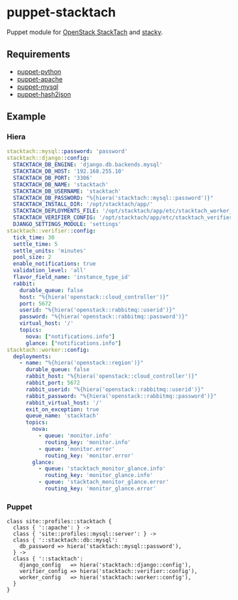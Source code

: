 puppet-stacktach
================
Puppet module for [OpenStack StackTach](https://github.com/rackerlabs/stacktach) and [stacky](https://github.com/rackerlabs/stacky).

Requirements
------------
* [puppet-python](https://github.com/stankevich/puppet-python)
* [puppet-apache](https://github.com/puppetlabs/puppetlabs-mysql)
* [puppet-mysql](https://github.com/puppetlabs/puppetlabs-mysql)
* [puppet-hash2json](https://github.com/jtopjian/puppet-hash2json)

Example
-------

### Hiera

```yaml
stacktach::mysql::password: 'password'
stacktach::django::config:
  STACKTACH_DB_ENGINE: 'django.db.backends.mysql'
  STACKTACH_DB_HOST: '192.168.255.10'
  STACKTACH_DB_PORT: '3306'
  STACKTACH_DB_NAME: 'stacktach'
  STACKTACH_DB_USERNAME: 'stacktach'
  STACKTACH_DB_PASSWORD: "%{hiera('stacktach::mysql::password')}"
  STACKTACH_INSTALL_DIR: '/opt/stacktach/app/'
  STACKTACH_DEPLOYMENTS_FILE: '/opt/stacktach/app/etc/stacktach_worker_config.json'
  STACKTACH_VERIFIER_CONFIG: '/opt/stacktach/app/etc/stacktach_verifier_config.json'
  DJANGO_SETTINGS_MODULE: 'settings'
stacktach::verifier::config:
  tick_time: 30
  settle_time: 5
  settle_units: 'minutes'
  pool_size: 2
  enable_notifications: true
  validation_level: 'all'
  flavor_field_name: 'instance_type_id'
  rabbit:
    durable_queue: false
    host: "%{hiera('openstack::cloud_controller')}"
    port: 5672
    userid: "%{hiera('openstack::rabbitmq::userid')}"
    password: "%{hiera('openstack::rabbitmq::password')}"
    virtual_host: '/'
    topics:
      nova: ["notifications.info"]
      glance: ["notifications.info"]
stacktach::worker::config:
  deployments:
    - name: "%{hiera('openstack::region')}"
      durable_queue: false
      rabbit_host: "%{hiera('openstack::cloud_controller')}"
      rabbit_port: 5672
      rabbit_userid: "%{hiera('openstack::rabbitmq::userid')}"
      rabbit_password: "%{hiera('openstack::rabbitmq::password')}"
      rabbit_virtual_host: '/'
      exit_on_exception: true
      queue_name: 'stacktach'
      topics:
        nova:
          - queue: 'monitor.info'
            routing_key: 'monitor.info'
          - queue: 'monitor.error'
            routing_key: 'monitor.error'
        glance:
          - queue: 'stacktach_monitor_glance.info'
            routing_key: 'monitor_glance.info'
          - queue: 'stacktach_monitor_glance.error'
            routing_key: 'monitor_glance.error'
```

### Puppet

```puppet
class site::profiles::stacktach {
  class { '::apache': } ->
  class { 'site::profiles::mysql::server': } ->
  class { '::stacktach::db::mysql':
    db_password => hiera('stacktach::mysql::password'),
  } ->
  class { '::stacktach':
    django_config   => hiera('stacktach::django::config'),
    verifier_config => hiera('stacktach::verifier::config'),
    worker_config   => hiera('stacktach::worker::config'),
  }
}
```
